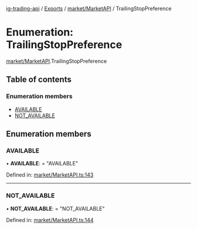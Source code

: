 [ig-trading-api](../README.md) / [Exports](../modules.md) / [market/MarketAPI](../modules/market_marketapi.md) / TrailingStopPreference

# Enumeration: TrailingStopPreference

[market/MarketAPI](../modules/market_marketapi.md).TrailingStopPreference

## Table of contents

### Enumeration members

- [AVAILABLE](market_marketapi.trailingstoppreference.md#available)
- [NOT_AVAILABLE](market_marketapi.trailingstoppreference.md#not_available)

## Enumeration members

### AVAILABLE

• **AVAILABLE**: = "AVAILABLE"

Defined in: [market/MarketAPI.ts:143](https://github.com/bennycode/ig-trading-api/blob/2436905/src/market/MarketAPI.ts#L143)

---

### NOT_AVAILABLE

• **NOT_AVAILABLE**: = "NOT_AVAILABLE"

Defined in: [market/MarketAPI.ts:144](https://github.com/bennycode/ig-trading-api/blob/2436905/src/market/MarketAPI.ts#L144)
